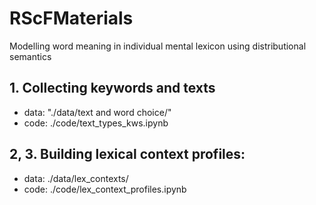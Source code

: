 # RScFMaterials
Modelling word meaning in individual mental lexicon using distributional semantics

## 1. Collecting keywords and texts
- data: "./data/text and word choice/"
- code: ./code/text_types_kws.ipynb

## 2, 3. Building lexical context profiles:
- data: ./data/lex_contexts/
- code: ./code/lex_context_profiles.ipynb
